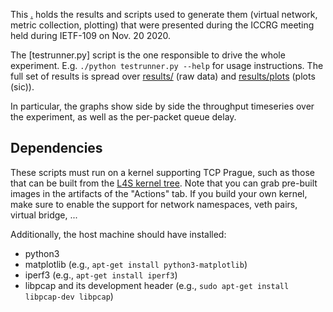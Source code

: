This [.](directory) holds the results and scripts used to generate them (virtual network, metric collection, plotting)
that were presented during the ICCRG meeting held during IETF-109 on Nov. 20 2020.

The [testrunner.py] script is the one responsible to drive the whole experiment. E.g. `./python testrunner.py --help` for usage instructions.
The full set of results is spread over [results/](results) (raw data) and [results/plots](results/plots) (plots (sic)).

In particular, the graphs show side by side the throughput timeseries over the experiment, as well as the per-packet queue delay.

## Dependencies

These scripts must run on a kernel supporting TCP Prague, such as those that
can be built from the [L4S kernel tree](https://github.com/L4STeam/linux). Note that you can grab pre-built images in the artifacts of the "Actions" tab. If you build your own kernel, make sure to enable the support for network namespaces, veth pairs, virtual bridge, ...

Additionally, the host machine should have installed:
* python3
* matplotlib (e.g., `apt-get install python3-matplotlib`)
* iperf3 (e.g., `apt-get install iperf3`)
* libpcap and its development header (e.g., `sudo apt-get install libpcap-dev libpcap`)
